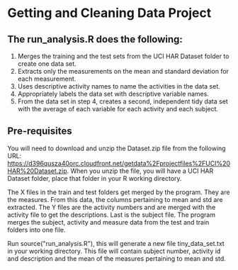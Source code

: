 # Getting and Cleaning Data Project

## The run_analysis.R does the following:

1. Merges the training and the test sets from the UCI HAR Dataset folder to create one data set.
2. Extracts only the measurements on the mean and standard deviation for each measurement. 
3. Uses descriptive activity names to name the activities in the data set.
4. Appropriately labels the data set with descriptive variable names. 
5. From the data set in step 4, creates a second, independent tidy data set with the average of each variable for each activity and each subject.

## Pre-requisites

You will need to download and unzip the Dataset.zip file from the following URL: https://d396qusza40orc.cloudfront.net/getdata%2Fprojectfiles%2FUCI%20HAR%20Dataset.zip. When you unzip the file, you will have a UCI HAR Dataset folder, place that folder in your R working directory.

The X files in the train and test folders get merged by the program.  They are the measures.  From this data, the columns pertaining to mean and std are extracted.  The Y files are the activity numbers and are merged with the activity file to get the descriptions.  Last is the subject file.  The program merges the subject, activity and measure data from the test and train folders into one file.

Run source("run_analysis.R"), this will generate a new file tiny_data_set.txt in your working directory.  This file will contain subject number, activity id and description and the mean of the measures pertaining to mean and std.


